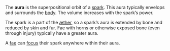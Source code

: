 The **aura** is the superpositional orbit of a [spark](Spark.md). This aura typically envelops and surrounds the [body](Body.md). The volume increases with the spark’s power.

The spark is a part of the [æther](Æther.md), so a spark’s aura is extended by bone and reduced by skin and fur. Fae with horns or otherwise exposed bone (even through injury) typically have a greater aura.

A [fae](Fae.md) can [focus](Focusing.md) their spark anywhere within their aura.